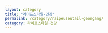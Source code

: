 ```yaml
---
layout: category
title: "라이프스타일·건강"
permalink: /category/raipeuseutail-geongang/
category: 라이프스타일·건강
---
```


